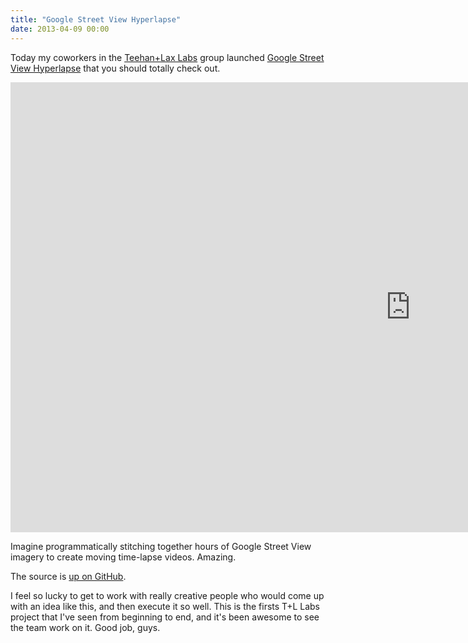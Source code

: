 ```yaml
---
title: "Google Street View Hyperlapse"
date: 2013-04-09 00:00
---
```


Today my coworkers in the [Teehan+Lax Labs](http://www.teehanlax.com/labs/) group launched [Google Street View Hyperlapse](http://www.teehanlax.com/labs/hyperlapse/) that you should totally check out.

<iframe data-image-dimensions="1280x720" mozallowfullscreen="" allowfullscreen="" src="https://player.vimeo.com/video/63653873?wmode=opaque&amp;api=1" width="1280" data-embed="true" webkitallowfullscreen="" frameborder="0" height="720" class="embed-responsive-item"></iframe>

Imagine programmatically stitching together hours of Google Street View imagery to create moving time-lapse videos. Amazing.

The source is [up on GitHub](https://github.com/TeehanLax/Hyperlapse.js).

I feel so lucky to get to work with really creative people who would come up with an idea like this, and then execute it so well. This is the firsts T+L Labs project that I've seen from beginning to end, and it's been awesome to see the team work on it. Good job, guys.

<!-- more -->
